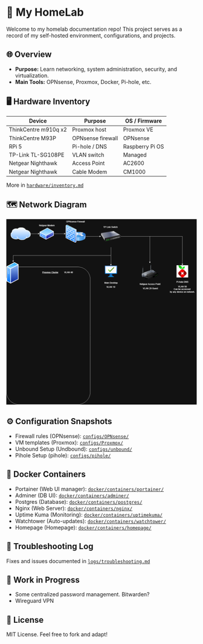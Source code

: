 # 🧪 My HomeLab

Welcome to my homelab documentation repo! This project serves as a record of my self-hosted environment, configurations, and projects.

## 🌐 Overview

- **Purpose:** Learn networking, system administration, security, and virtualization.
- **Main Tools:** OPNsense, Proxmox, Docker, Pi-hole, etc.

## 🖥️ Hardware Inventory

| Device            | Purpose           | OS / Firmware   |
|-------------------|-------------------|-----------------|
| ThinkCentre m910q x2 | Proxmox host      | Proxmox VE      |
| ThinkCentre M93P  | OPNsense firewall | OPNsense        |
| RPi 5             | Pi-hole / DNS     | Raspberry Pi OS |
| TP-Link TL-SG108PE  | VLAN switch       | Managed         |
| Netgear Nighthawk | Access Point | AC2600 |
| Netgear Nighthawk | Cable Modem | CM1000 |

More in [`hardware/inventory.md`](hardware/inventory.md)

## 🗺️ Network Diagram

![Network Diagram](diagrams/homelab-diagram.png)

## ⚙️ Configuration Snapshots

- Firewall rules (OPNsense): [`configs/OPNsense/`](configs/OPNsense/)
- VM templates (Proxmox): [`configs/Proxmox/`](configs/Proxmox/)
- Unbound Setup (Undbound): [`configs/unbound/`](configs/unbound/)
- Pihole Setup (pihole): [`configs/pihole/`](configs/pihole/)

## 🐋 Docker Containers

- Portainer (Web UI manager): [`docker/containers/portainer/`](docker/containers/portainer/)
- Adminer (DB UI): [`docker/containers/adminer/`](docker/containers/adminer/)
- Postgres (Database): [`docker/containers/postgres/`](docker/containers/postgres/)
- Nginx (Web Server): [`docker/containers/nginx/`](docker/containers/nginx/)
- Uptime Kuma (Monitoring): [`docker/containers/uptimekuma/`](docker/containers/uptimekuma/)
- Watchtower (Auto-updates): [`docker/containers/watchtower/`](docker/containers/watchtower/)
- Homepage (Homepage): [`docker/containers/homepage/`](docker/containers/homepage/)

## 🐞 Troubleshooting Log

Fixes and issues documented in [`logs/troubleshooting.md`](logs/troubleshooting.md)

## 🚧 Work in Progress

- Some centralized password management. Bitwarden?
- Wireguard VPN

## 📜 License

MIT License. Feel free to fork and adapt!
